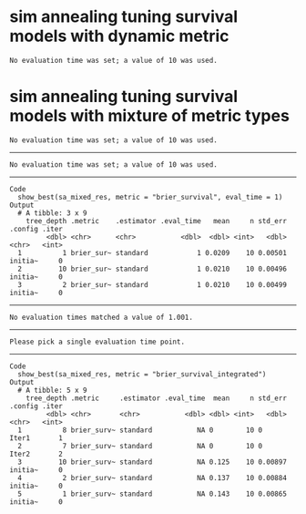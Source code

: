 # sim annealing tuning survival models with dynamic metric

    No evaluation time was set; a value of 10 was used.

# sim annealing tuning survival models with mixture of metric types

    No evaluation time was set; a value of 10 was used.

---

    No evaluation time was set; a value of 10 was used.

---

    Code
      show_best(sa_mixed_res, metric = "brier_survival", eval_time = 1)
    Output
      # A tibble: 3 x 9
        tree_depth .metric    .estimator .eval_time   mean     n std_err .config .iter
             <dbl> <chr>      <chr>           <dbl>  <dbl> <int>   <dbl> <chr>   <int>
      1          1 brier_sur~ standard            1 0.0209    10 0.00501 initia~     0
      2         10 brier_sur~ standard            1 0.0210    10 0.00496 initia~     0
      3          2 brier_sur~ standard            1 0.0210    10 0.00499 initia~     0

---

    No evaluation times matched a value of 1.001.

---

    Please pick a single evaluation time point.

---

    Code
      show_best(sa_mixed_res, metric = "brier_survival_integrated")
    Output
      # A tibble: 5 x 9
        tree_depth .metric     .estimator .eval_time  mean     n std_err .config .iter
             <dbl> <chr>       <chr>           <dbl> <dbl> <int>   <dbl> <chr>   <int>
      1          8 brier_surv~ standard           NA 0        10 0       Iter1       1
      2          7 brier_surv~ standard           NA 0        10 0       Iter2       2
      3         10 brier_surv~ standard           NA 0.125    10 0.00897 initia~     0
      4          2 brier_surv~ standard           NA 0.137    10 0.00884 initia~     0
      5          1 brier_surv~ standard           NA 0.143    10 0.00865 initia~     0

